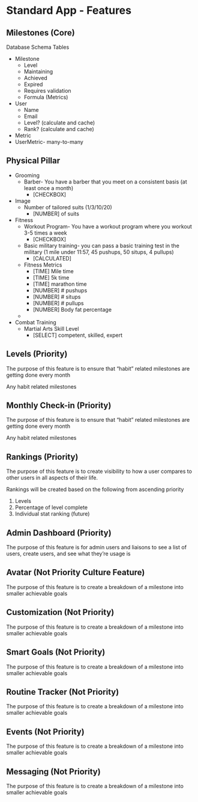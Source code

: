 
# Standard App - Features

## Milestones (Core)

Database Schema Tables

* Milestone  
  * Level  
  * Maintaining   
  * Achieved  
  * Expired  
  * Requires validation  
  * Formula (Metrics)  
* User  
  * Name  
  * Email  
  * Level? (calculate and cache)  
  * Rank? (calculate and cache)  
* Metric  
* UserMetric- many-to-many


## Physical Pillar

* Grooming  
  * Barber- You have a barber that you meet on a consistent basis (at least once a month)  
    * \[CHECKBOX\]   
* Image  
  * Number of tailored suits (1/3/10/20)  
    * \[NUMBER\] of suits  
* Fitness  
  * Workout Program- You have a workout program where you workout 3-5 times a week  
    * \[CHECKBOX\]   
  * Basic military training- you can pass a basic training test in the military (1 mile under 11:57, 45 pushups, 50 situps, 4 pullups)  
    * \[CALCULATED\]   
  * Fitness Metrics  
    * \[TIME\] Mile time  
    * \[TIME\] 5k time  
    * \[TIME\] marathon time  
    * \[NUMBER\] \# pushups  
    * \[NUMBER\] \# situps  
    * \[NUMBER\] \# pullups  
    * \[NUMBER\] Body fat percentage  
  *   
* Combat Training  
  * Martial Arts Skill Level  
    * \[SELECT\] competent, skilled, expert

## Levels (Priority)

The purpose of this feature is to ensure that “habit” related milestones are getting done every month

Any habit related milestones

## Monthly Check-in (Priority)

The purpose of this feature is to ensure that “habit” related milestones are getting done every month

Any habit related milestones

## Rankings (Priority)

The purpose of this feature is to create visibility to how a user compares to other users in all aspects of their life. 

Rankings will be created based on the following from ascending priority

1. Levels  
2. Percentage of level complete  
3. Individual stat ranking (future)

## Admin Dashboard (Priority)

The purpose of this feature is for admin users and liaisons to see a list of users, create users, and see what they’re usage is

## Avatar (Not Priority Culture Feature)

The purpose of this feature is to create a breakdown of a milestone into smaller achievable goals

## Customization (Not Priority)

The purpose of this feature is to create a breakdown of a milestone into smaller achievable goals

## Smart Goals (Not Priority)

The purpose of this feature is to create a breakdown of a milestone into smaller achievable goals

## Routine Tracker (Not Priority)

The purpose of this feature is to create a breakdown of a milestone into smaller achievable goals

## Events (Not Priority)

The purpose of this feature is to create a breakdown of a milestone into smaller achievable goals

## Messaging (Not Priority)

The purpose of this feature is to create a breakdown of a milestone into smaller achievable goals  
